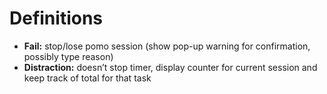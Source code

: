 # Definitions
- **Fail:** stop/lose pomo session (show pop-up warning for confirmation, possibly type reason)
- **Distraction:** doesn’t stop timer, display counter for current session and keep track of total for that task
